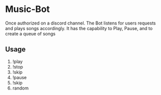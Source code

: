 # Music-Bot

Once authorized on a discord channel. The Bot listens for users requests and plays songs accordingly.
It has the capability to Play, Pause, and to create a queue of songs

<h2> Usage </h2>
<ol>
  <li> !play <SongName> </li> 
  <li> !stop </li>
  <li> !skip </li>
  <li> !pause </li>
  <li> !skip </li>
  <li> random </li>
 </ol>
